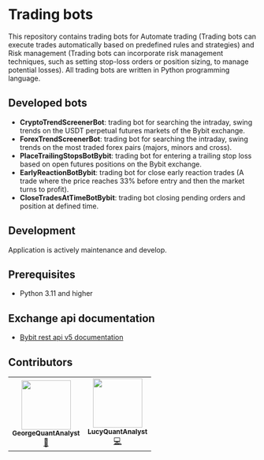# Trading bots

This repository contains trading bots for Automate trading (Trading bots can execute trades automatically based on predefined rules and strategies) 
and Risk management (Trading bots can incorporate risk management techniques, such as setting stop-loss orders or position sizing, to manage potential losses).
All trading bots are written in Python programming language.

## Developed bots
* **CryptoTrendScreenerBot**:  trading bot for searching the intraday, swing trends on the USDT perpetual futures markets of the Bybit exchange.
* **ForexTrendScreenerBot**:  trading bot for searching the intraday, swing trends on the most traded forex pairs (majors, minors and cross).
* **PlaceTrailingStopsBotBybit**: trading bot for entering a trailing stop loss based on open futures positions on the Bybit exchange.
* **EarlyReactionBotBybit**: trading bot for close early reaction trades (A trade where the price reaches 33% before entry and then the market turns to profit).
* **CloseTradesAtTimeBotBybit**: trading bot closing pending orders and position at defined time.

## Development
Application is actively maintenance and develop.

## Prerequisites
* Python 3.11 and higher

## Exchange api documentation
* [Bybit rest api v5 documentation](https://bybit-exchange.github.io/docs/v5/intro)

## Contributors
<!-- ALL-CONTRIBUTORS-LIST:START - Do not remove or modify this section -->
<!-- prettier-ignore-start -->
<!-- markdownlint-disable -->
<table>
  <tr>
     <td align="center"><a href="https://github.com/GeorgeQuantAnalyst"><img src="https://avatars.githubusercontent.com/u/112611533?v=4" width="100px;" alt=""/><br /><sub><b>GeorgeQuantAnalyst</b></sub></a><br /><a href="https://github.com/GeorgeQuantAnalyst" title="Ideas">🤔</a></td>
    <td align="center"><a href="https://github.com/LucyQuantAnalyst"><img src="https://avatars.githubusercontent.com/u/115091833?v=4" width="100px;" alt=""/><br /><sub><b>LucyQuantAnalyst</b></sub></a><br /><a href="https://github.com/LucyQuantAnalyst" title="Code">💻</a></td>
  </tr>
</table>
